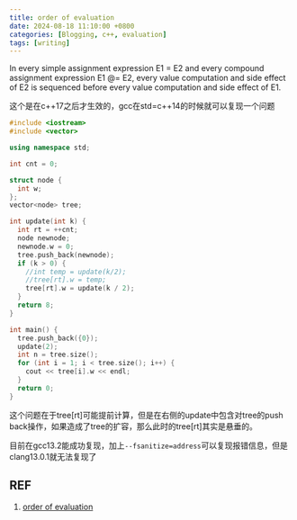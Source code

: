 ```yaml
---
title: order of evaluation
date: 2024-08-18 11:10:00 +0800
categories: [Blogging, c++, evaluation]
tags: [writing]
---
```


In every simple assignment expression E1 = E2 and every compound assignment expression E1 @= E2, every value computation and side effect of E2 is sequenced before every value computation and side effect of E1.

这个是在c++17之后才生效的，gcc在std=c++14的时候就可以复现一个问题

```cpp
#include <iostream>
#include <vector>

using namespace std;

int cnt = 0;

struct node {
  int w;
};
vector<node> tree;

int update(int k) {
  int rt = ++cnt;
  node newnode;
  newnode.w = 0;
  tree.push_back(newnode);
  if (k > 0) {
    //int temp = update(k/2);
    //tree[rt].w = temp;
    tree[rt].w = update(k / 2);
  }
  return 8;
}

int main() {
  tree.push_back({0});
  update(2);
  int n = tree.size();
  for (int i = 1; i < tree.size(); i++) {
    cout << tree[i].w << endl;
  }
  return 0;
}
```

这个问题在于tree[rt]可能提前计算，但是在右侧的update中包含对tree的push back操作，如果造成了tree的扩容，那么此时的tree[rt]其实是悬垂的。

目前在gcc13.2能成功复现，加上`--fsanitize=address`可以复现报错信息，但是clang13.0.1就无法复现了

## REF

1. [order of evaluation](https://en.cppreference.com/w/cpp/language/eval_order#Rules)
